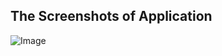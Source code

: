 ## The Screenshots of Application

![Image](https://github.com/user-attachments/assets/11b1cb63-30ce-48f7-8588-a190ac11f342)
